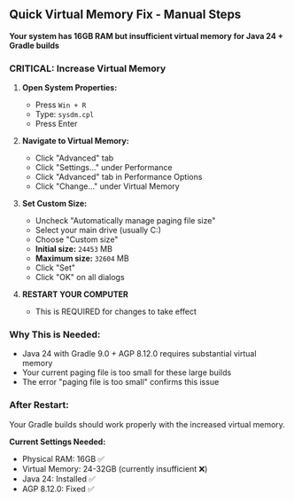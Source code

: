 ## Quick Virtual Memory Fix - Manual Steps

**Your system has 16GB RAM but insufficient virtual memory for Java 24 + Gradle builds**

### CRITICAL: Increase Virtual Memory

1. **Open System Properties:**
   - Press `Win + R`
   - Type: `sysdm.cpl`
   - Press Enter

2. **Navigate to Virtual Memory:**
   - Click "Advanced" tab
   - Click "Settings..." under Performance
   - Click "Advanced" tab in Performance Options
   - Click "Change..." under Virtual Memory

3. **Set Custom Size:**
   - Uncheck "Automatically manage paging file size"
   - Select your main drive (usually C:)
   - Choose "Custom size"
   - **Initial size:** `24453` MB
   - **Maximum size:** `32604` MB
   - Click "Set"
   - Click "OK" on all dialogs

4. **RESTART YOUR COMPUTER**
   - This is REQUIRED for changes to take effect

### Why This is Needed:
- Java 24 with Gradle 9.0 + AGP 8.12.0 requires substantial virtual memory
- Your current paging file is too small for these large builds
- The error "paging file is too small" confirms this issue

### After Restart:
Your Gradle builds should work properly with the increased virtual memory.

**Current Settings Needed:**
- Physical RAM: 16GB ✅
- Virtual Memory: 24-32GB (currently insufficient ❌)
- Java 24: Installed ✅
- AGP 8.12.0: Fixed ✅
